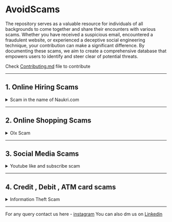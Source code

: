# AvoidScams

The repository serves as a valuable resource for individuals of all backgrounds to come together and share their encounters with various scams. Whether you have received a suspicious email, encountered a fraudulent website, or experienced a deceptive social engineering technique, your contribution can make a significant difference. By documenting these scams, we aim to create a comprehensive database that empowers users to identify and steer clear of potential threats.



Check [Contributing.md](https://github.com/Lets-code-with-us/Scam-Alert/blob/main/Contributing.md) file to contribute

<hr>

## 1. Online Hiring Scams

<details>
<summary>Scam in the name of Naukri.com</summary>
<br>
Description <br>
  
Yesterday, I received an email informing me that I had been selected for an internship I had applied for. The email requested me to send my resume, and without realizing it, I sent it. After that, I received a few more emails from different individuals stating that I had been selected. Unfortunately, I didn't notice those emails.

Today, I received a call from someone at Naukri, who mentioned that I hadn't been responding to companies and didn't have a job ID. They informed me that because I hadn't read the terms and policies of Naukri.com
, the company would take legal action against me and issue a challan of Rs. 48,000. I was confused because I had applied to several companies, but this situation seemed quite strange.

The caller spoke about the potential harm to my family's reputation and the possibility of a seven-year ban on my documents. Naturally, like anyone who hears about a ban on their achievements for no reason, I became worried.

The caller proposed a solution, suggesting that I pay Rs. 7,400 while staying on the call to cancel the challan. I decided to put the call on hold. <br>
<br>
Reference link - <br>
https://www.linkedin.com/feed/update/urn:li:activity:7072537019981168640/<br>
<br>
</details>

<hr>


## 2. Online Shopping Scams

<details>
  <summary>Olx Scam</summary>

One of the main places where different types of scammers look for potential victims is classified advertisements. On such a forum, con artists can be found as both buyers and sellers. To conceal their genuine identity, they can go to a variety of lengths. They frequently pose as members of the Indian Army in order to dupe unsuspecting victims. Both of these fraudulent subtypes need to be on our radar. <br>
* Scammers posing as sellers <br>
Scammers register on OLX and other classified ads websites as vendors. They acquire confidence by repurposing content from real merchants and simply lowering the quoted price. With these pricing, they hope to entice future victims. They frequently distribute phony courier company receipts that claim the item has been dispatched. Once a victim is identified, the con artists manipulate them into divulging personal information. Or, as is more often the case, the con artists want a down payment. finding a plethora of justifications to avoid displaying the thing, place, or car you want to purchase. These advertisements may be for used bikes, vehicles, or other items. These adverts, which frequently copy information from actual customers, may include images and other details. These days, instances involving Army personnel are the most common. In many instance, con artists pose as members of the army to defraud the victims of their money by earning their trust and demanding payment in advance. People are vulnerable to this fraud because they frequently do not doubt the honesty or authenticity of someone who claims to be an Army veteran. Fake documents are frequently produced by con artists as identification.
How is the Scam perpetrated?
Scammer posts an advertisement for a goods (such as a mobile phone, car, or bike) with a very cheap price (for instance, a mobile phone that costs Rs. 20K might be advertised for Rs. 12K) and enticing details like being used for just one week or never been used at all.<br>
OLX Scam Ad<br>
When a potential victim reads the advertisement, they think it's a great deal and get in touch with the con artist to continue the exchange of goods and money. After some haggling, the con artist accepts a lower sum (even if it is only a difference of Rs. 2 to 3K). The con artist further explains to the buyer why he is selling the item, citing things like how he can't use it while serving in the Army and other similar things. Along with the product Images (which are false), the scammer gives the buyer faked identity credentials relating to the army for verification. People do not hesitate to complete the transaction after only viewing the product's photos and without physically inspecting it.
False identification from OLX<br>
The con artist claims that he does not live in the same city as the purchaser and must ship the item to them by courier service. The scammer also informs the client that he must pay a sum of money up front in order for the merchandise to be shipped. The scammer also gives the buyer counterfeit courier information, including receipts and other paperwork.<br>
Fake Courier on OLX<br>
Fake invoice for the courier company that will be transporting the merchandise. The victim believes the con artist because of his purported military past. Scam artists take advantage of this weakness. The scammer then asks a money transfer and divulges either his UPI ID or bank account information, which is typically with Paytm Payments Bank. Once the victim delivers the money to the specified accounts, the scammer may stop communicating with the victim or may continue to demand money under the guise of border entrance fees, toll fees, service fees, etc. until the victim realizes he is committing fraud. One scammer or a planned group of a few more people could be the perpetrator. The accounts they share could be the same or different each time. Scammers start to dominate and pressure the victim for additional money if they learn that the victim is paying the money right away.<br>

- Con artists posing as buyers<br>
Many con artists pose as an official authority, such as an army soldier. They do this to give their schemes more legitimacy. They pretend to be purchasers while their products are far cheaper than anything else on the market. The con artists will take any price you provide while posing as buyers. majority of the time without haggling. They continue to buy or sell the thing without physically inspecting it. because they wish to keep their ruses a secret.

*Tips To Protect Yourself<br>
    -Always use the official website's business profiles.<br>
    -Do not accept calls from high-pressure salespeople asking internet payments.<br>
    -NEVER pay in advance for anything you buy on OLX.<br>
    -Insist on meeting the buyer or seller in person at all times.<br>

*Companies never request the following when calling:<br>
Credit/debit card information.<br>
One Time Password (OTP).<br>
Bank account information.<br>
Credentials for online banking.<br>
UPI PIN or ID.

Reference :<br> https://cyber.delhipolice.gov.in/OLX.html<br>
https://www.indiatvnews.com/technology/news-caught-in-online-money-scam-cybercrime-expert-tells-you-what-to-do-next-679882<br>
https://cyberforensics.miniorange.com/olx-fraud#:~:text=These%20ads%20may%20include%20pictures,pay%20the%20amount%20in%20advance.<br>

</details>

<hr>

## 3. Social Media Scams

<details>
<summary>Youtube like and subscribe scam</summary>
  
Recently, a scam has been prevalent where they will ask you to like and subscribe to YouTube videos, and in return, they will promise you money.
The message typically looks like this:
  <br>
  <br>
  <img width="613" alt="image" src="https://github.com/Aritra8438/AvoidScams/assets/64671908/01b6b587-018c-46e5-b1ca-aed61d1c3e47">
  <br>
  <br>
  This [post](https://www.linkedin.com/feed/update/urn:li:activity:7022892114178912256?updateEntityUrn=urn%3Ali%3Afs_feedUpdate%3A%28V2%2Curn%3Ali%3Aactivity%3A7022892114178912256%29) shows the phases of the scam.
  
Many LinkedIn posts report the same.
  
So, please avoid any WhatsApp messages that resemble this.
</details>

<hr>

## 4. Credit , Debit , ATM card scams 

<details>

  <summary>Information Theft Scam</summary>

Credit, debit, and ATM card scams are a growing concern worldwide. 
Fraudsters use various methods such as: <br>

*phishing: In phishing, scammers trick you into providing your card details via email or phone <br>

*skimming: Skimming involves copying card information using a device when you use your card at ATMs or point of sale terminal <br>

*card trapping: Card trapping is where the card is physically captured by the ATM machine which has been manipulated by the scammer. <br>

Always be cautious when using your cards and never share your PIN or CVV number with anyone.

Reference :<br> https://www.bajajfinserv.in/insurance/secure-yourself-from-atm-fraud <br>

</details>

<hr>

For any query contact us here - [instagram](https://www.instagram.com/lets__code/)
You can also dm us on [Linkedin](https://www.linkedin.com/company/lets-code-forever)
